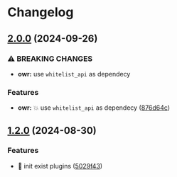 # Changelog

## [2.0.0](https://github.com/Aimerny/MCDRPlugins/compare/offline_whitelist_reforged-v1.2.0...offline_whitelist_reforged-v2.0.0) (2024-09-26)


### ⚠ BREAKING CHANGES

* **owr:** use `whitelist_api` as dependecy

### Features

* **owr:** :boom: use `whitelist_api` as dependecy ([876d64c](https://github.com/Aimerny/MCDRPlugins/commit/876d64cbf8e9a2a67a094d11110b225573bf594e))

## [1.2.0](https://github.com/Aimerny/MCDRPlugins/compare/offline_whitelist_reforged-v1.1.1...offline_whitelist_reforged-v1.2.0) (2024-08-30)


### Features

* :tada: init exist plugins ([5029f43](https://github.com/Aimerny/MCDRPlugins/commit/5029f430f3a376878270a08124a73cad63af7bc5))
